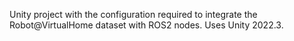 Unity project with the configuration required to integrate the Robot@VirtualHome dataset with ROS2 nodes. Uses Unity 2022.3.
